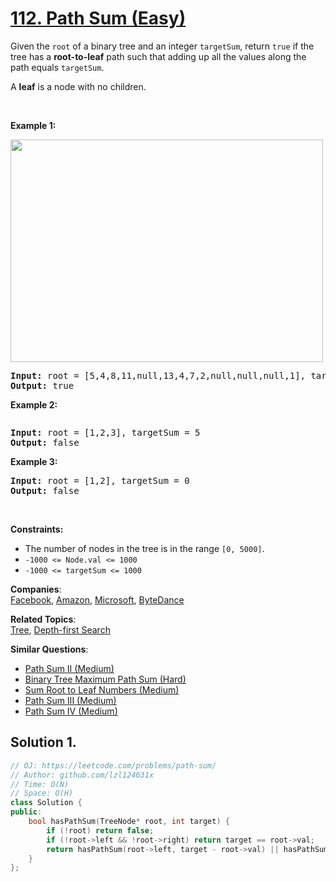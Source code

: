 # [112. Path Sum (Easy)](https://leetcode.com/problems/path-sum/)

<p>Given the <code>root</code> of a binary tree and an integer <code>targetSum</code>, return <code>true</code> if the tree has a <strong>root-to-leaf</strong> path such that adding up all the values along the path equals <code>targetSum</code>.</p>

<p>A <strong>leaf</strong> is a node with no children.</p>

<p>&nbsp;</p>
<p><strong>Example 1:</strong></p>
<img alt="" src="https://assets.leetcode.com/uploads/2021/01/18/pathsum1.jpg" style="width: 500px; height: 356px;">
<pre><strong>Input:</strong> root = [5,4,8,11,null,13,4,7,2,null,null,null,1], targetSum = 22
<strong>Output:</strong> true
</pre>

<p><strong>Example 2:</strong></p>
<img alt="" src="https://assets.leetcode.com/uploads/2021/01/18/pathsum2.jpg">
<pre><strong>Input:</strong> root = [1,2,3], targetSum = 5
<strong>Output:</strong> false
</pre>

<p><strong>Example 3:</strong></p>

<pre><strong>Input:</strong> root = [1,2], targetSum = 0
<strong>Output:</strong> false
</pre>

<p>&nbsp;</p>
<p><strong>Constraints:</strong></p>

<ul>
	<li>The number of nodes in the tree is in the range <code>[0, 5000]</code>.</li>
	<li><code>-1000 &lt;= Node.val &lt;= 1000</code></li>
	<li><code>-1000 &lt;= targetSum &lt;= 1000</code></li>
</ul>


**Companies**:  
[Facebook](https://leetcode.com/company/facebook), [Amazon](https://leetcode.com/company/amazon), [Microsoft](https://leetcode.com/company/microsoft), [ByteDance](https://leetcode.com/company/bytedance)

**Related Topics**:  
[Tree](https://leetcode.com/tag/tree/), [Depth-first Search](https://leetcode.com/tag/depth-first-search/)

**Similar Questions**:
* [Path Sum II (Medium)](https://leetcode.com/problems/path-sum-ii/)
* [Binary Tree Maximum Path Sum (Hard)](https://leetcode.com/problems/binary-tree-maximum-path-sum/)
* [Sum Root to Leaf Numbers (Medium)](https://leetcode.com/problems/sum-root-to-leaf-numbers/)
* [Path Sum III (Medium)](https://leetcode.com/problems/path-sum-iii/)
* [Path Sum IV (Medium)](https://leetcode.com/problems/path-sum-iv/)

## Solution 1.

```cpp
// OJ: https://leetcode.com/problems/path-sum/
// Author: github.com/lzl124631x
// Time: O(N)
// Space: O(H)
class Solution {
public:
    bool hasPathSum(TreeNode* root, int target) {
        if (!root) return false;
        if (!root->left && !root->right) return target == root->val;
        return hasPathSum(root->left, target - root->val) || hasPathSum(root->right, target - root->val);
    }
};
```